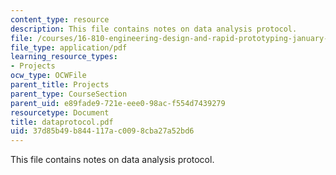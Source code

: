 ```yaml
---
content_type: resource
description: This file contains notes on data analysis protocol.
file: /courses/16-810-engineering-design-and-rapid-prototyping-january-iap-2005/37d85b49b844117ac0098cba27a52bd6_dataprotocol.pdf
file_type: application/pdf
learning_resource_types:
- Projects
ocw_type: OCWFile
parent_title: Projects
parent_type: CourseSection
parent_uid: e89fade9-721e-eee0-98ac-f554d7439279
resourcetype: Document
title: dataprotocol.pdf
uid: 37d85b49-b844-117a-c009-8cba27a52bd6
---
```

This file contains notes on data analysis protocol.

